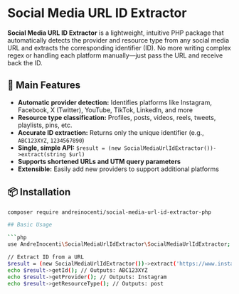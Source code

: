 # Social Media URL ID Extractor

**Social Media URL ID Extractor** is a lightweight, intuitive PHP package that automatically detects the provider and resource type from any social media URL and extracts the corresponding identifier (ID). No more writing complex regex or handling each platform manually—just pass the URL and receive back the ID.

## 🚀 Main Features

- **Automatic provider detection:** Identifies platforms like Instagram, Facebook, X (Twitter), YouTube, TikTok, LinkedIn, and more
- **Resource type classification:** Profiles, posts, videos, reels, tweets, playlists, pins, etc.
- **Accurate ID extraction:** Returns only the unique identifier (e.g., `ABC123XYZ`, `1234567890`)
- **Single, simple API:** `$result = (new SocialMediaUrlIdExtractor())->extract(string $url)`
- **Supports shortened URLs and UTM query parameters**
- **Extensible:** Easily add new providers to support additional platforms

## 📦 Installation

```bash
composer require andreinocenti/social-media-url-id-extractor-php

## Basic Usage

```php
use AndreInocenti\SocialMediaUrlIdExtractor\SocialMediaUrlIdExtractor;

// Extract ID from a URL
$result = (new SocialMediaUrlIdExtractor())->extract('https://www.instagram.com/p/ABC123XYZ/');
echo $result->getId(); // Outputs: ABC123XYZ
echo $result->getProvider(); // Outputs: Instagram
echo $result->getResourceType(); // Outputs: post